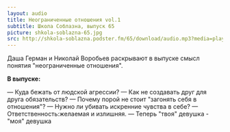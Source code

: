 ```yaml
---
layout: audio
title: Неограниченные отношения vol.1
subtitle: Школа Соблазна, выпуск 65
picture: shkola-soblazna-65.jpg
src: http://shkola-soblazna.podster.fm/65/download/audio.mp3?media=player
---
```


Даша Герман и Николай Воробьев раскрывают в выпуске смысл понятия "неограниченные отношения".

**В выпуске:**

— Куда бежать от людской агрессии?
— Как не создавать друг для друга обязательств?
— Почему порой не стоит "загонять себя в отношения"?
— Нужно ли убивать искренние чувства в себе?
— Ответственность:желаемая и излишняя.
— Теперь "твоя" девушка - "моя" девушка

 


